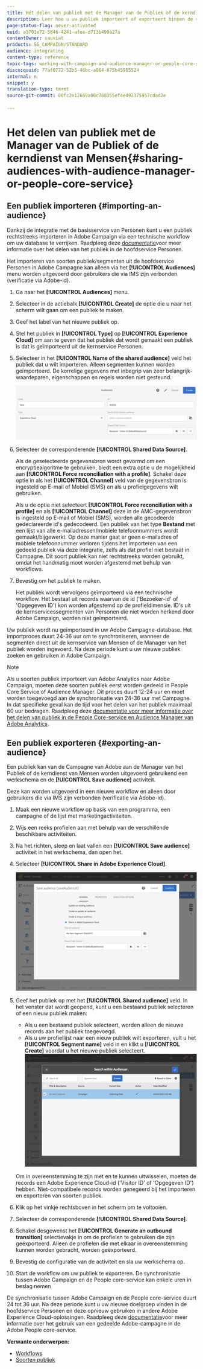```yaml
---
title: Het delen van publiek met de Manager van de Publiek of de kerndienst van Mensen
description: Leer hoe u uw publiek importeert of exporteert binnen de verschillende Adobe Experience Cloud-oplossingen.
page-status-flag: never-activated
uuid: a3701e72-5846-4241-afee-d713b499a27a
contentOwner: sauviat
products: SG_CAMPAIGN/STANDARD
audience: integrating
content-type: reference
topic-tags: working-with-campaign-and-audience-manager-or-people-core-service
discoiquuid: 77af0772-52b5-46bc-a964-675b45965524
internal: n
snippet: y
translation-type: tm+mt
source-git-commit: 00fc2e12669a00c788355ef4e492375957cdad2e

---
```



# Het delen van publiek met de Manager van de Publiek of de kerndienst van Mensen{#sharing-audiences-with-audience-manager-or-people-core-service}

## Een publiek importeren {#importing-an-audience}

Dankzij de integratie met de basisservice van Personen kunt u een publiek rechtstreeks importeren in Adobe Campaign via een technische workflow om uw database te verrijken. Raadpleeg deze [documentatie](https://marketing.adobe.com/resources/help/en_US/mcloud/t_publish_audience_segment.html)voor meer informatie over het delen van het publiek in de hoofdservice Personen.

Het importeren van soorten publiek/segmenten uit de hoofdservice Personen in Adobe Campagne kan alleen via het **[!UICONTROL Audiences]** menu worden uitgevoerd door gebruikers die via IMS zijn verbonden (verificatie via Adobe-id).

1. Ga naar het **[!UICONTROL Audiences]** menu.
1. Selecteer in de actiebalk **[!UICONTROL Create]** de optie die u naar het scherm wilt gaan om een publiek te maken.
1. Geef het label van het nieuwe publiek op.
1. Stel het publiek in **[!UICONTROL Type]** op **[!UICONTROL Experience Cloud]** om aan te geven dat het publiek dat wordt gemaakt een publiek is dat is geïmporteerd uit de kernservice Personen.
1. Selecteer in het **[!UICONTROL Name of the shared audience]** veld het publiek dat u wilt importeren. Alleen segmenten kunnen worden geïmporteerd. De korrelige gegevens met inbegrip van zeer belangrijk-waardeparen, eigenschappen en regels worden niet gesteund.

   ![](assets/aam_import_audience.png)

1. Selecteer de corresponderende **[!UICONTROL Shared Data Source]**.

   Als de geselecteerde gegevensbron wordt gevormd om een encryptiealgoritme te gebruiken, biedt een extra optie u de mogelijkheid aan **[!UICONTROL Force reconciliation with a profile]**. Schakel deze optie in als het **[!UICONTROL Channel]** veld van de gegevensbron is ingesteld op E-mail of Mobiel (SMS) en als u profielgegevens wilt gebruiken.

   Als u de optie niet selecteert **[!UICONTROL Force reconciliation with a profile]** en als **[!UICONTROL Channel]** deze in de AMC-gegevensbron is ingesteld op E-mail of Mobiel (SMS), worden alle gecodeerde gedeclareerde id&#39;s gedecodeerd. Een publiek van het type **Bestand** met een lijst van alle e-mailadressen/mobiele telefoonnummers wordt gemaakt/bijgewerkt. Op deze manier gaat er geen e-mailadres of mobiele telefoonnummer verloren tijdens het importeren van een gedeeld publiek via deze integratie, zelfs als dat profiel niet bestaat in Campagne. Dit soort publiek kan niet rechtstreeks worden gebruikt, omdat het handmatig moet worden afgestemd met behulp van workflows.

1. Bevestig om het publiek te maken.

   Het publiek wordt vervolgens geïmporteerd via een technische workflow. Het bestaat uit records waarvan de id (&#39;Bezoeker-id&#39; of &#39;Opgegeven ID&#39;) kon worden afgestemd op de profieldimensie. ID&#39;s uit de kernservicessegmenten van Personen die niet worden herkend door Adobe Campaign, worden niet geïmporteerd.

Uw publiek wordt nu geïmporteerd in uw Adobe Campagne-database. Het importproces duurt 24-36 uur om te synchroniseren, wanneer de segmenten direct uit de kernservice van Mensen of de Manager van het publiek worden ingevoerd. Na deze periode kunt u uw nieuwe publiek zoeken en gebruiken in Adobe Campaign.

>[!NOTE]
>
>Als u soorten publiek importeert van Adobe Analytics naar Adobe Campaign, moeten deze soorten publiek eerst worden gedeeld in People Core Service of Audience Manager. Dit proces duurt 12-24 uur en moet worden toegevoegd aan de synchronisatie van 24-36 uur met Campagne. In dat specifieke geval kan de tijd voor het delen van het publiek maximaal 60 uur bedragen. Raadpleeg deze [documentatie voor meer informatie over het delen van publiek in de People Core-service en Audience Manager van Adobe Analytics](https://marketing.adobe.com/resources/help/en_US/mcloud/t_publish_audience_segment.html).

## Een publiek exporteren {#exporting-an-audience}

Een publiek kan van de Campagne van Adobe aan de Manager van het Publiek of de kerndienst van Mensen worden uitgevoerd gebruikend een werkschema en de **[!UICONTROL Save audience]** activiteit.

Deze kan worden uitgevoerd in een nieuwe workflow en alleen door gebruikers die via IMS zijn verbonden (verificatie via Adobe-id).

1. Maak een nieuwe workflow op basis van een programma, een campagne of de lijst met marketingactiviteiten.
1. Wijs een reeks profielen aan met behulp van de verschillende beschikbare activiteiten.
1. Na het richten, sleep en laat vallen een **[!UICONTROL Save audience]** activiteit in het werkschema, dan open het.
1. Selecteer **[!UICONTROL Share in Adobe Experience Cloud]**.

   ![](assets/aam_save_audience_activity.png)

1. Geef het publiek op met het **[!UICONTROL Shared audience]** veld. In het venster dat wordt geopend, kunt u een bestaand publiek selecteren of een nieuw publiek maken:

   * Als u een bestaand publiek selecteert, worden alleen de nieuwe records aan het publiek toegevoegd.
   * Als u uw profiellijst naar een nieuw publiek wilt exporteren, vult u het **[!UICONTROL Segment name]** veld in en klikt u **[!UICONTROL Create]** voordat u het nieuwe publiek selecteert.
   ![](assets/aam_save_audience_segment_picker.png)

   Om in overeenstemming te zijn met en te kunnen uitwisselen, moeten de records een Adobe Experience Cloud-id (&#39;Visitor ID&#39; of &#39;Opgegeven ID&#39;) hebben. Niet-compatibele records worden genegeerd bij het importeren en exporteren van soorten publiek.

1. Klik op het vinkje rechtsboven in het scherm om te voltooien.
1. Selecteer de corresponderende **[!UICONTROL Shared Data Source]**.
1. Schakel desgewenst het **[!UICONTROL Generate an outbound transition]** selectievakje in om de profielen te gebruiken die zijn geëxporteerd. Alleen de profielen die met elkaar in overeenstemming kunnen worden gebracht, worden geëxporteerd.
1. Bevestig de configuratie van de activiteit en sla uw werkschema op.
1. Start de workflow om uw publiek te exporteren. De synchronisatie tussen Adobe Campaign en de People core-service kan enkele uren in beslag nemen

De synchronisatie tussen Adobe Campaign en de People core-service duurt 24 tot 36 uur. Na deze periode kunt u uw nieuwe doelgroep vinden in de hoofdservice Personen en deze opnieuw gebruiken in andere Adobe Experience Cloud-oplossingen. Raadpleeg deze [documentatie](https://marketing.adobe.com/resources/help/en_US/mcloud/t_audience_create.html)voor meer informatie over het gebruik van een gedeelde Adobe-campagne in de Adobe People core-service.

**Verwante onderwerpen:**

* [Workflows](../../automating/using/workflow-data-and-processes.md)
* [Soorten publiek](../../audiences/using/about-audiences.md)

